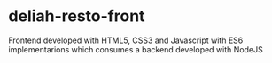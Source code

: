 # deliah-resto-front
Frontend developed with HTML5, CSS3 and Javascript with ES6 implementarions which consumes a backend developed with NodeJS
